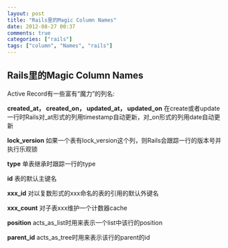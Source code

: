 ```yaml
---
layout: post
title: "Rails里的Magic Column Names"
date: 2012-08-27 00:37
comments: true
categories: ["rails"]
tags: ["column", "Names", "rails"]
---
```

## Rails里的Magic Column Names
Active Record有一些富有“魔力”的列名:

<strong>created_at， created_on， updated_at， updated_on</strong>
在create或者update一行时Rails对_at形式的列用timestamp自动更新，对_on形式的列用date自动更新

<strong>lock_version</strong>
如果一个表有lock_version这个列，则Rails会跟踪一行的版本号并执行乐观锁

<strong>type</strong>
单表继承时跟踪一行的type

<strong>id</strong>
表的默认主键名

<strong>xxx_id</strong>
对以复数形式的xxx命名的表的引用的默认外键名

<strong>xxx_count</strong>
对子表xxx维护一个计数器cache

<strong>position</strong>
acts_as_list时用来表示一个list中该行的position

<strong>parent_id</strong>
acts_as_tree时用来表示该行的parent的id
